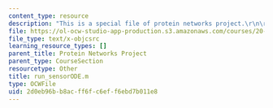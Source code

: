 ```yaml
---
content_type: resource
description: "This is a special file of protein networks project.\r\n\r\n"
file: https://ol-ocw-studio-app-production.s3.amazonaws.com/courses/20-320-analysis-of-biomolecular-and-cellular-systems-fall-2012/2d0eb96bb8acff6fc6eff6ebd7b011e8_run_sensorODE.m
file_type: text/x-objcsrc
learning_resource_types: []
parent_title: Protein Networks Project
parent_type: CourseSection
resourcetype: Other
title: run_sensorODE.m
type: OCWFile
uid: 2d0eb96b-b8ac-ff6f-c6ef-f6ebd7b011e8
---
```

